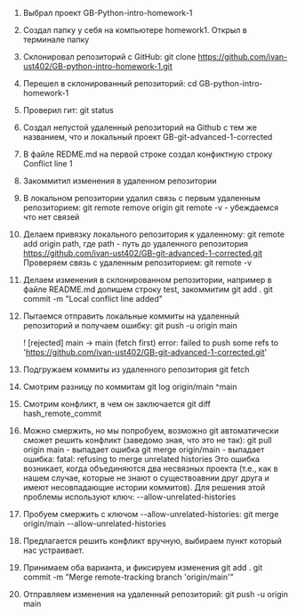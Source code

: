 1. Выбрал проект GB-Python-intro-homework-1
2. Создал папку у себя на компьютере homework1. Открыл в терминале папку 
3. Склонировал репозиторий с GitHub: 
    git clone https://github.com/ivan-ust402/GB-python-intro-homework-1.git
4. Перешел в склонированный репозиторий:
    cd GB-python-intro-homework-1
5. Проверил гит:
    git status
6. Создал непустой удаленный репозиторий на Github с тем же названием, что и локальный проект GB-git-advanced-1-corrected
7. В файле REDME.md на первой строке создал конфиктную строку Conflict line 1
8. Закоммитил изменения в удаленном репозитории
9. В локальном репозитории удалил связь с первым удаленным репозиторием:
    git remote remove origin
    git remote -v - убеждаемся что нет связей
10. Делаем привязку локального репозитория к удаленному:
    git remote add origin path, где path - путь до удаленного репозитория https://github.com/ivan-ust402/GB-git-advanced-1-corrected.git
    Проверяем связь с удаленным репозиторием:
    git remote -v
11. Делаем изменения в склонированном репозитории, например в файле README.md допишем строку    test, закоммитим 
    git add .
    git commit -m "Local conflict line added"
12. Пытаемся отправить локальные коммиты на удаленный репозиторий и получаем ошибку:
    git push -u origin main

    ! [rejected]        main -> main (fetch first)
    error: failed to push some refs to 'https://github.com/ivan-ust402/GB-git-advanced-1-corrected.git'

13. Подгружаем коммиты из удаленного репозитория 
    git fetch
14. Смотрим разницу по коммитам
    git log origin/main ^main
15. Смотрим конфликт, в чем он заключается
    git diff hash_remote_commit
16. Можно смержить, но мы попробуем, возможно git автоматически сможет решить конфликт (заведомо зная, что это не так):
    git pull origin main - выпадает ошибка
    git merge origin/main - выпадает ошибка: fatal: refusing to merge unrelated histories
    Это ошибка возникает, когда объединяются два несвязных проекта (т.е., как в нашем случае, которые не знают о существоавнии друг друга и имеют несовпадающие истории коммитов). Для решения этой проблемы используют ключ: --allow-unrelated-histories
17. Пробуем смержить с ключом --allow-unrelated-histories:
    git merge origin/main --allow-unrelated-histories
18. Предлагается решить конфликт вручную, выбираем пункт который нас устраивает.
19. Принимаем оба варианта, и фиксируем изменения
    git add .
    git commit -m "Merge remote-tracking branch 'origin/main'"
20. Отправляем изменения на удаленный репозиторий:
    git push -u origin main

